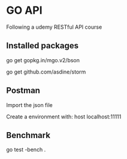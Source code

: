 # GO API

Following a udemy RESTful API course

## Installed packages

go get gopkg.in/mgo.v2/bson

go get github.com/asdine/storm

## Postman

Import the json file

Create a environment with:
host localhost:11111

## Benchmark

go test -bench .

